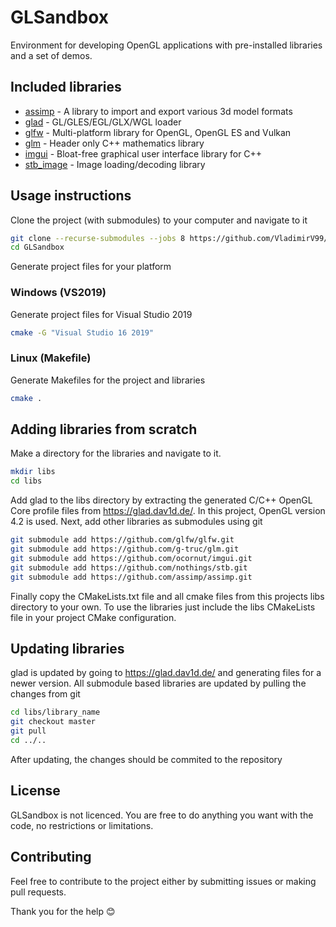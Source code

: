 # GLSandbox

Environment for developing OpenGL applications with pre-installed libraries and a set of demos.

## Included libraries

- [assimp](https://github.com/assimp/assimp) - A library to import and export various 3d model formats
- [glad](https://github.com/Dav1dde/glad) - GL/GLES/EGL/GLX/WGL loader
- [glfw](https://github.com/glfw/glfw) - Multi-platform library for OpenGL, OpenGL ES and Vulkan
- [glm](https://github.com/g-truc/glm) - Header only C++ mathematics library
- [imgui](https://github.com/ocornut/imgui) - Bloat-free graphical user interface library for C++
- [stb_image](https://github.com/nothings/stb) - Image loading/decoding library

## Usage instructions

Clone the project (with submodules) to your computer and navigate to it
```bash
git clone --recurse-submodules --jobs 8 https://github.com/VladimirV99/GLSandbox.git
cd GLSandbox
```
Generate project files for your platform

### Windows (VS2019)

Generate project files for Visual Studio 2019
```bash
cmake -G "Visual Studio 16 2019"
```

### Linux (Makefile)

Generate Makefiles for the project and libraries
```bash
cmake .
```

## Adding libraries from scratch

Make a directory for the libraries and navigate to it.
```bash
mkdir libs
cd libs
```
Add glad to the libs directory by extracting the generated C/C++ OpenGL Core profile files from https://glad.dav1d.de/. In this project, OpenGL version 4.2 is used.
Next, add other libraries as submodules using git
```bash
git submodule add https://github.com/glfw/glfw.git
git submodule add https://github.com/g-truc/glm.git
git submodule add https://github.com/ocornut/imgui.git
git submodule add https://github.com/nothings/stb.git
git submodule add https://github.com/assimp/assimp.git
```
Finally copy the CMakeLists.txt file and all cmake files from this projects libs directory to your own. To use the libraries just include the libs CMakeLists file in your project CMake configuration.

## Updating libraries

glad is updated by going to https://glad.dav1d.de/ and generating files for a newer version.
All submodule based libraries are updated by pulling the changes from git
```bash
cd libs/library_name
git checkout master
git pull
cd ../..
```

After updating, the changes should be commited to the repository

## License

GLSandbox is not licenced. You are free to do anything you want with the code, no restrictions or limitations.

## Contributing

Feel free to contribute to the project either by submitting issues or making pull requests.

Thank you for the help :blush:
